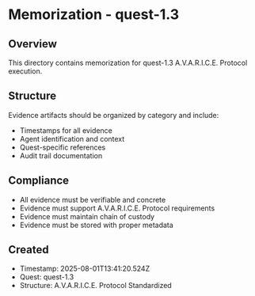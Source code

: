 # Memorization - quest-1.3

## Overview
This directory contains memorization for quest-1.3 A.V.A.R.I.C.E. Protocol execution.

## Structure
Evidence artifacts should be organized by category and include:
- Timestamps for all evidence
- Agent identification and context
- Quest-specific references
- Audit trail documentation

## Compliance
- All evidence must be verifiable and concrete
- Evidence must support A.V.A.R.I.C.E. Protocol requirements
- Evidence must maintain chain of custody
- Evidence must be stored with proper metadata

## Created
- Timestamp: 2025-08-01T13:41:20.524Z
- Quest: quest-1.3
- Structure: A.V.A.R.I.C.E. Protocol Standardized
